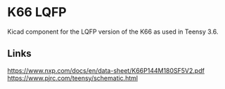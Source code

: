 # K66 LQFP

Kicad component for the LQFP version of the K66 as used in Teensy 3.6.

## Links

https://www.nxp.com/docs/en/data-sheet/K66P144M180SF5V2.pdf
https://www.pjrc.com/teensy/schematic.html
